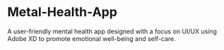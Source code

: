 # Metal-Health-App
A user-friendly mental health app designed with a focus on UI/UX using Adobe XD to promote emotional well-being and self-care.
